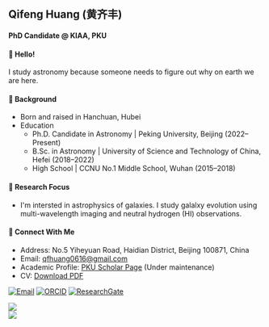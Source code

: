 ## Qifeng Huang (黄齐丰)  
#### PhD Candidate @ KIAA, PKU

#### 🌌 Hello! 
I study astronomy because someone needs to figure out why on earth we are here.

#### 📜 Background

- Born and raised in Hanchuan, Hubei
- Education
  - Ph.D. Candidate in Astronomy | Peking University, Beijing (2022–Present)
  - B.Sc. in Astronomy | University of Science and Technology of China, Hefei (2018–2022)
  - High School | CCNU No.1 Middle School, Wuhan (2015–2018)
  
#### 🔭 Research Focus

- I'm intersted in astrophysics of galaxies. I study galalxy evolution using multi-wavelength imaging and neutral hydrogen (HI) observations.

#### 📍 Connect With Me

- Address: No.5 Yiheyuan Road, Haidian District, Beijing 100871, China
- Email: qfhuang0616@gmail.com
- Academic Profile: [PKU Scholar Page](http://scholar.pku.edu.cn/qfhuang) (Under maintenance)
- CV: [Download PDF](https://github.com/BetaGem/BetaGem/blob/main/Curriculum_Vitae.pdf)

[![Email](https://img.shields.io/badge/Gmail-EA4335?style=flat-square&logo=gmail&logoColor=white)](mailto:qfhuang0616@gmail.com)
[![ORCID](https://img.shields.io/badge/ORCID-A6C139?style=flat-square&logo=ORCID&logoColor=white)](https://orcid.org/0000-0003-2863-9837)
[![ResearchGate](https://img.shields.io/badge/ResearchGate-00CCBB?style=flat-square&logo=ResearchGate&logoColor=white)](https://www.researchgate.net/profile/Qifeng-Huang)

![](https://github-readme-stats.vercel.app/api?username=BetaGem&show_icons=true&theme=github_dark)  
![](https://github-readme-stats.vercel.app/api/top-langs/?username=BetaGem&layout=compact&theme=github_dark)
